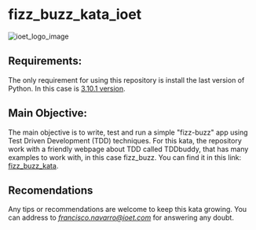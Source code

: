 # fizz_buzz_kata_ioet

![ioet_logo_image](https://media-exp1.licdn.com/dms/image/C560BAQEdWY9uuTmbtQ/company-logo_200_200/0/1636400166192?e=2159024400&v=beta&t=THBgtnS98vURA_NpuIXs7lAerjQdDbFHD1X7acSXJBs)

## Requirements:

The only requirement for using this repository is install the last version of Python. In this case is [3.10.1 version](https://www.python.org/downloads/).

## Main Objective:
The main objective is to write, test and run a simple "fizz-buzz" app using Test Driven Development (TDD) techniques.
For this kata, the repository work with a friendly webpage about TDD called TDDbuddy, that has many examples to work with, in this case fizz_buzz. 
You can find it in this link: [fizz_buzz_kata](http://tddbuddy.com/katas/Fizz%20Buzz%20Whiz.pdf).

## Recomendations
Any tips or recommendations are welcome to keep this kata growing. You can address to *francisco.navarro@ioet.com* for answering any doubt.
